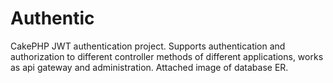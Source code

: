 # Authentic
CakePHP JWT authentication project. Supports authentication and authorization to different controller methods of different applications, works as api gateway and administration.
Attached image of database ER.
